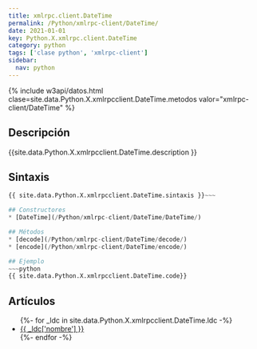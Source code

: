 ```yaml
---
title: xmlrpc.client.DateTime
permalink: /Python/xmlrpc-client/DateTime/
date: 2021-01-01
key: Python.X.xmlrpc.client.DateTime
category: python
tags: ['clase python', 'xmlrpc-client']
sidebar: 
  nav: python
---
```


{% include w3api/datos.html clase=site.data.Python.X.xmlrpcclient.DateTime.metodos valor="xmlrpc-client/DateTime" %}

## Descripción
{{site.data.Python.X.xmlrpcclient.DateTime.description }}

## Sintaxis
~~~python
{{ site.data.Python.X.xmlrpcclient.DateTime.sintaxis }}~~~

## Constructores
* [DateTime](/Python/xmlrpc-client/DateTime/DateTime/)

## Métodos
* [decode](/Python/xmlrpc-client/DateTime/decode/)
* [encode](/Python/xmlrpc-client/DateTime/encode/)

## Ejemplo
~~~python
{{ site.data.Python.X.xmlrpcclient.DateTime.code}}
~~~

## Artículos
<ul>
{%- for _ldc in site.data.Python.X.xmlrpcclient.DateTime.ldc -%}
   <li>
       <a href="{{_ldc['url'] }}">{{ _ldc['nombre'] }}</a>
   </li>
{%- endfor -%}
</ul>
